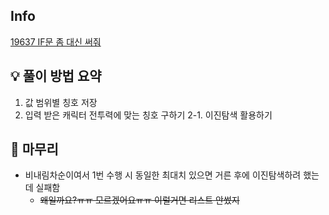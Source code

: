 ## Info
[19637 IF문 좀 대신 써줘](https://www.acmicpc.net/problem/19637)

## 💡 풀이 방법 요약
1. 값 범위별 칭호 저장 
2. 입력 받은 캐릭터 전투력에 맞는 칭호 구하기
   2-1. 이진탐색 활용하기

## 🙂 마무리
- 비내림차순이여서 1번 수행 시 동일한 최대치 있으면 거른 후에 이진탐색하려 했는데 실패함
  - ~~왜일까요?ㅠㅠ 모르겠어요ㅠㅠ 이럴거면 리스트 안썼지~~
